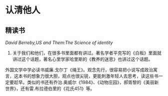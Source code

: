 # 认清他人  
## 精读书  
*David Berreby,US and Them:The Science of identity*    

1. 关于我们和他们，在很多书里面都有讲过。著名学者平克写的《白板》里面就讲过这个话题，著名心里学家哈里斯的《教养的迷思》也讲过这个话题。  

外国文学中学必读书威廉.戈尔丁《绳王》。观念先行，很容易把小说写成政治寓言，这本书的想象力很大胆，观点也很尖锐，更能刺激年轻人去思考，读这些书一定要趁早。类似的书还有乔治.奥威尔《1984》、《动物庄园》，郝胥黎的《美丽新世界》，还有雷.布拉德伯里的《花氏451》等。  
 
  